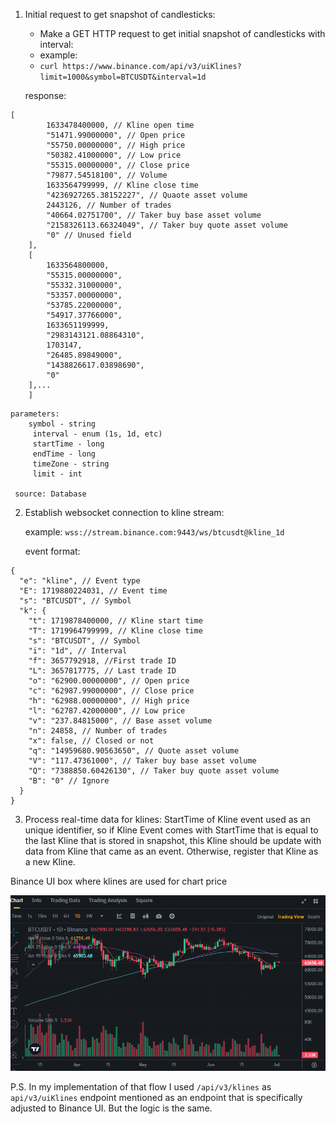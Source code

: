 



1. Initial request to get snapshot of candlesticks:
	- Make a GET HTTP request to get initial snapshot of candlesticks with interval:
	- example:
	- `curl https://www.binance.com/api/v3/uiKlines?limit=1000&symbol=BTCUSDT&interval=1d`

	response:

```
[
        1633478400000, // Kline open time
        "51471.99000000", // Open price
        "55750.00000000", // High price
        "50382.41000000", // Low price
        "55315.00000000", // Close price
        "79877.54518100", // Volume
        1633564799999, // Kline close time
        "4236927265.38152227", // Quaote asset volume
        2443126, // Number of trades
        "40664.02751700", // Taker buy base asset volume
        "2158326113.66324049", // Taker buy quote asset volume
        "0" // Unused field
    ],
    [
        1633564800000,
        "55315.00000000",
        "55332.31000000",
        "53357.00000000",
        "53785.22000000",
        "54917.37766000",
        1633651199999,
        "2983143121.08864310",
        1703147,
        "26485.89849000",
        "1438826617.03898690",
        "0"
    ],...
    ]
```

	parameters:
		symbol - string
		 interval - enum (1s, 1d, etc)
		 startTime - long
		 endTime - long
		 timeZone - string
		 limit - int

	 source: Database
	 


2. Establish websocket connection to kline stream:
	 
	 example:
	`wss://stream.binance.com:9443/ws/btcusdt@kline_1d`

	  event format:
	  
```
{
  "e": "kline", // Event type
  "E": 1719880224031, // Event time
  "s": "BTCUSDT", // Symbol
  "k": {
    "t": 1719878400000, // Kline start time
    "T": 1719964799999, // Kline close time
    "s": "BTCUSDT", // Symbol
    "i": "1d", // Interval
    "f": 3657792918, //First trade ID
    "L": 3657817775, // Last trade ID
    "o": "62900.00000000", // Open price
    "c": "62987.99000000", // Close price
    "h": "62988.00000000", // High price
    "l": "62787.42000000", // Low price
    "v": "237.84815000", // Base asset volume
    "n": 24858, // Number of trades
    "x": false, // Closed or not
    "q": "14959680.90563650", // Quote asset volume
    "V": "117.47361000", // Taker buy base asset volume
    "Q": "7388850.60426130", // Taker buy quote asset volume
    "B": "0" // Ignore
  }
}
```


3. Process real-time data for klines:
	StartTime of Kline event used as an unique identifier, so if Kline Event comes with StartTime that is equal to the last Kline that is stored in snapshot, this Kline should be update with data from Kline that came as an event. Otherwise, register that Kline as a new Kline.


Binance UI box where klines are used for chart price

![candlesticks](candlesticks.png)


P.S. In my implementation of that flow I used `/api/v3/klines` as `api/v3/uiKlines` endpoint mentioned as an endpoint that is specifically adjusted to Binance UI. But the logic is the same.